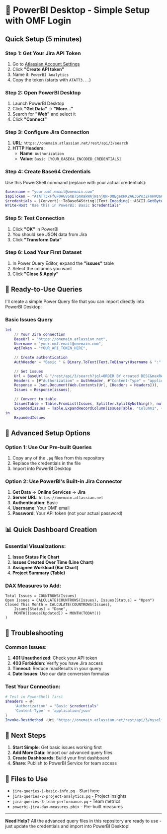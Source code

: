 # 🚀 PowerBI Desktop - Simple Setup with OMF Login

## Quick Setup (5 minutes)

### Step 1: Get Your Jira API Token
1. Go to [Atlassian Account Settings](https://id.atlassian.com/manage-profile/security/api-tokens)
2. Click **"Create API token"**
3. Name it: `PowerBI Analytics`
4. Copy the token (starts with `ATATT3...`)

### Step 2: Open PowerBI Desktop
1. Launch PowerBI Desktop
2. Click **"Get Data"** → **"More..."**
3. Search for **"Web"** and select it
4. Click **"Connect"**

### Step 3: Configure Jira Connection
1. **URL**: `https://onemain.atlassian.net/rest/api/3/search`
2. **HTTP Headers**:
   - **Name**: `Authorization`
   - **Value**: `Basic [YOUR_BASE64_ENCODED_CREDENTIALS]`

### Step 4: Create Base64 Credentials
Use this PowerShell command (replace with your actual credentials):

```powershell
$username = "your.omf.email@onemain.com"
$apiToken = "ATATT3xFfGF0AGv6XB75mRakWAjWsnj0N-O0EgeKHK2A63GPo3ZFnHWQa6wcYhN6GMhPvctv27J9Ivhj0d3r5ICPu0pZ9KQfRHjI19AWY1MKvTryvzIYcYgjUHgk=641B9570"
$credentials = [Convert]::ToBase64String([Text.Encoding]::ASCII.GetBytes("$username`:$apiToken"))
Write-Host "Use this in PowerBI: Basic $credentials"
```

### Step 5: Test Connection
1. Click **"OK"** in PowerBI
2. You should see JSON data from Jira
3. Click **"Transform Data"**

### Step 6: Load Your First Dataset
1. In Power Query Editor, expand the **"issues"** table
2. Select the columns you want
3. Click **"Close & Apply"**

## 🎯 Ready-to-Use Queries

I'll create a simple Power Query file that you can import directly into PowerBI Desktop:

### Basic Issues Query
```m
let
    // Your Jira connection
    BaseUrl = "https://onemain.atlassian.net",
    Username = "your.omf.email@onemain.com",
    ApiToken = "YOUR_API_TOKEN_HERE",
    
    // Create authentication
    AuthHeader = "Basic " & Binary.ToText(Text.ToBinary(Username & ":" & ApiToken), BinaryEncoding.Base64),
    
    // Get issues
    Url = BaseUrl & "/rest/api/3/search?jql=ORDER BY created DESC&maxResults=100",
    Headers = [#"Authorization" = AuthHeader, #"Content-Type" = "application/json"],
    Response = Json.Document(Web.Contents(Url, [Headers = Headers])),
    Issues = Response[issues],
    
    // Convert to table
    IssuesTable = Table.FromList(Issues, Splitter.SplitByNothing(), null, null, ExtraValues.Error),
    ExpandedIssues = Table.ExpandRecordColumn(IssuesTable, "Column1", {"id", "key", "summary", "status", "assignee", "created", "updated"}, {"Issue ID", "Key", "Summary", "Status", "Assignee", "Created", "Updated"})
in
    ExpandedIssues
```

## 🔧 Advanced Setup Options

### Option 1: Use Our Pre-built Queries
1. Copy any of the `.pq` files from this repository
2. Replace the credentials in the file
3. Import into PowerBI Desktop

### Option 2: Use PowerBI's Built-in Jira Connector
1. **Get Data** → **Online Services** → **Jira**
2. **Server URL**: `https://onemain.atlassian.net`
3. **Authentication**: Basic
4. **Username**: Your OMF email
5. **Password**: Your API token (not your actual password)

## 📊 Quick Dashboard Creation

### Essential Visualizations:
1. **Issue Status Pie Chart**
2. **Issues Created Over Time (Line Chart)**
3. **Assignee Workload (Bar Chart)**
4. **Project Summary (Table)**

### DAX Measures to Add:
```dax
Total Issues = COUNTROWS(Issues)
Open Issues = CALCULATE(COUNTROWS(Issues), Issues[Status] = "Open")
Closed This Month = CALCULATE(COUNTROWS(Issues), 
    Issues[Status] = "Done", 
    MONTH(Issues[Updated]) = MONTH(TODAY())
)
```

## 🚨 Troubleshooting

### Common Issues:
1. **401 Unauthorized**: Check your API token
2. **403 Forbidden**: Verify you have Jira access
3. **Timeout**: Reduce maxResults in your query
4. **Date Issues**: Use our date conversion formulas

### Test Your Connection:
```powershell
# Test in PowerShell first
$headers = @{
    'Authorization' = "Basic $credentials"
    'Content-Type' = 'application/json'
}
Invoke-RestMethod -Uri "https://onemain.atlassian.net/rest/api/3/myself" -Headers $headers
```

## 🎉 Next Steps

1. **Start Simple**: Get basic issues working first
2. **Add More Data**: Import our advanced query files
3. **Create Dashboards**: Build your first dashboard
4. **Share**: Publish to PowerBI Service for team access

## 📁 Files to Use

- `jira-queries-1-basic-info.pq` - Start here
- `jira-queries-2-project-analytics.pq` - Project insights
- `jira-queries-3-team-performance.pq` - Team metrics
- `powerbi-jira-dax-measures.pbix` - Pre-built measures

---

**Need Help?** All the advanced query files in this repository are ready to use - just update the credentials and import into PowerBI Desktop!
